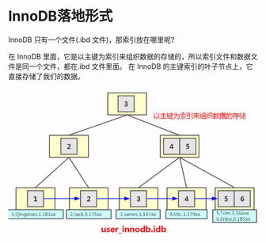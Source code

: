 # InnoDB落地形式

InnoDB 只有一个文件(.ibd 文件)，那索引放在哪里呢?

在 InnoDB 里面，它是以主键为索引来组织数据的存储的，所以索引文件和数据文 件是同一个文件，都在.ibd 文件里面。
在 InnoDB 的主键索引的叶子节点上，它直接存储了我们的数据。

![image-20200315152810362](../../../../assets/image-20200315152810362.png)

